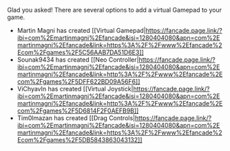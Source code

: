 Glad you asked! There are several options to add a virtual Gamepad to your game.

* Martin Magni has created [[Virtual Gamepad|https://fancade.page.link/?ibi=com%2Emartinmagni%2Efancade&isi=1280404080&apn=com%2Emartinmagni%2Efancade&link=https%3A%2F%2Fwww%2Efancade%2Ecom%2Fgames%2F5C56AAB7DA51D6E3]]
* Sounak9434 has created [[Neo Controller|https://fancade.page.link/?ibi=com%2Emartinmagni%2Efancade&isi=1280404080&apn=com%2Emartinmagni%2Efancade&link=http%3A%2F%2Fwww%2Efancade%2Ecom%2Fgames%2F5DFF622BD09A56F6]]
* ViChyavIn has created [[Virtual Joystick|https://fancade.page.link/?ibi=com%2Emartinmagni%2Efancade&isi=1280404080&apn=com%2Emartinmagni%2Efancade&link=http%3A%2F%2Fwww%2Efancade%2Ecom%2Fgames%2F5D6814F2F0AEFB9B]]
* Tim0lmazan has created [[Drag Controls|https://fancade.page.link/?ibi=com%2Emartinmagni%2Efancade&isi=1280404080&apn=com%2Emartinmagni%2Efancade&link=https%3A%2F%2Fwww%2Efancade%2Ecom%2Fgames%2F5DB5843863043132]]